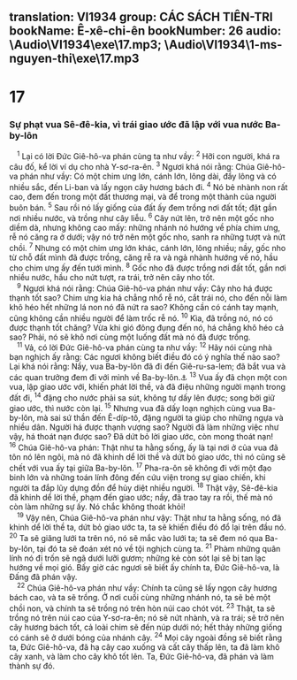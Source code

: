 translation: VI1934
group: CÁC SÁCH TIÊN-TRI
bookName: Ê-xê-chi-ên 
bookNumber: 26
audio: \Audio\VI1934\exe\17.mp3; \Audio\VI1934\1-ms-nguyen-thi\exe\17.mp3
-------

<div class="title"><h1>17</h1><h3>Sự phạt vua Sê-đê-kia, vì trái giao ước đã lập với vua nước Ba-by-lôn</h3></div>
<span class="verse exe_17_1"> <sup>1</sup> Lại có lời Đức Giê-hô-va phán cùng ta như vầy: </span>
<span class="verse exe_17_2"><sup>2</sup> Hỡi con người, khá ra câu đố, kể lời ví dụ cho nhà Y-sơ-ra-ên. </span>
<span class="verse exe_17_3"><sup>3</sup> Ngươi khá nói rằng: Chúa Giê-hô-va phán như vầy: Có một chim ưng lớn, cánh lớn, lông dài, đầy lông và có nhiều sắc, đến Li-ban và lấy ngọn cây hương bách đi. </span>
<span class="verse exe_17_4"><sup>4</sup> Nó bẻ nhành non rất cao, đem đến trong một đất thương mại, và để trong một thành của người buôn bán. </span>
<span class="verse exe_17_5"><sup>5</sup> Sau rồi nó lấy giống của đất ấy đem trồng nơi đất tốt; đặt gần nơi nhiều nước, và trồng như cây liễu. </span>
<span class="verse exe_17_6"><sup>6</sup> Cây nứt lên, trở nên một gốc nho diềm dà, nhưng không cao mấy: những nhánh nó hướng về phía chim ưng, rễ nó căng ra ở dưới; vậy nó trở nên một gốc nho, sanh ra những tượt và nứt chồi. </span>
<span class="verse exe_17_7"><sup>7</sup> Nhưng có một chim ưng lớn khác, cánh lớn, lông nhiều; nầy, gốc nho từ chỗ đất mình đã được trồng, căng rễ ra và ngả nhành hướng về nó, hầu cho chim ưng ấy đến tưới mình. </span>
<span class="verse exe_17_8"><sup>8</sup> Gốc nho đã được trồng nơi đất tốt, gần nơi nhiều nước, hầu cho nứt tượt, ra trái, trở nên cây nho tốt. <br/></span>
<span class="verse exe_17_9"> <sup>9</sup> Ngươi khá nói rằng: Chúa Giê-hô-va phán như vầy: Cây nho há được thạnh tốt sao? Chim ưng kia há chẳng nhổ rễ nó, cắt trái nó, cho đến nỗi làm khô héo hết những lá non nó đã nứt ra sao? Không cần có cánh tay mạnh, cũng không cần nhiều người để làm trốc rễ nó. </span>
<span class="verse exe_17_10"><sup>10</sup> Kìa, đã trồng nó, nó có được thạnh tốt chăng? Vừa khi gió đông đụng đến nó, há chẳng khô héo cả sao? Phải, nó sẽ khô nơi cùng một luống đất mà nó đã được trồng. <br/></span>
<span class="verse exe_17_11"> <sup>11</sup> Vả, có lời Đức Giê-hô-va phán cùng ta như vầy: </span>
<span class="verse exe_17_12"><sup>12</sup> Hãy nói cùng nhà bạn nghịch ấy rằng: Các ngươi không biết điều đó có ý nghĩa thế nào sao? Lại khá nói rằng: Nầy, vua Ba-by-lôn đã đi đến Giê-ru-sa-lem; đã bắt vua và các quan trưởng đem đi với mình về Ba-by-lôn.<a data-toggle="tooltip" data-placement="bottom" title="2Vua 24:15-20; 2Su 36:10-13">⚓</a></span>
<span class="verse exe_17_13"><sup>13</sup> Vua ấy đã chọn một con vua, lập giao ước với, khiến phát lời thề, và đã điệu những người mạnh trong đất đi, </span>
<span class="verse exe_17_14"><sup>14</sup> đặng cho nước phải sa sút, không tự dấy lên được; song bởi giữ giao ước, thì nước còn lại. </span>
<span class="verse exe_17_15"><sup>15</sup> Nhưng vua đã dấy loạn nghịch cùng vua Ba-by-lôn, mà sai sứ thần đến Ê-díp-tô, đặng người ta giúp cho những ngựa và nhiều dân. Người há được thạnh vượng sao? Người đã làm những việc như vậy, há thoát nạn được sao? Đã dứt bỏ lời giao ước, còn mong thoát nạn! </span>
<span class="verse exe_17_16"><sup>16</sup> Chúa Giê-hô-va phán: Thật như ta hằng sống, ấy là tại nơi ở của vua đã tôn nó lên ngôi, mà nó đã khinh dể lời thề và dứt bỏ giao ước, thì nó cũng sẽ chết với vua ấy tại giữa Ba-by-lôn. </span>
<span class="verse exe_17_17"><sup>17</sup> Pha-ra-ôn sẽ không đi với một đạo binh lớn và những toán lính đông đến cứu viện trong sự giao chiến, khi người ta đắp lũy dựng đồn để hủy diệt nhiều người. </span>
<span class="verse exe_17_18"><sup>18</sup> Thật vậy, Sê-đê-kia đã khinh dể lời thề, phạm đến giao ước; nầy, đã trao tay ra rồi, thế mà nó còn làm những sự ấy. Nó chắc không thoát khỏi! <br/></span>
<span class="verse exe_17_19"> <sup>19</sup> Vậy nên, Chúa Giê-hô-va phán như vậy: Thật như ta hằng sống, nó đã khinh dể lời thề ta, dứt bỏ giao ước ta, ta sẽ khiến điều đó đổ lại trên đầu nó. </span>
<span class="verse exe_17_20"><sup>20</sup> Ta sẽ giăng lưới ta trên nó, nó sẽ mắc vào lưới ta; ta sẽ đem nó qua Ba-by-lôn, tại đó ta sẽ đoán xét nó về tội nghịch cùng ta. </span>
<span class="verse exe_17_21"><sup>21</sup> Phàm những quân lính nó đi trốn sẽ ngã dưới lưỡi gươm; những kẻ còn sót lại sẽ bị tan lạc hướng về mọi gió. Bấy giờ các ngươi sẽ biết ấy chính ta, Đức Giê-hô-va, là Đấng đã phán vậy. <br/></span>
<span class="verse exe_17_22"> <sup>22</sup> Chúa Giê-hô-va phán như vầy: Chính ta cũng sẽ lấy ngọn cây hương bách cao, và ta sẽ trồng. Ở nơi cuối cùng những nhánh nó, ta sẽ bẻ một chồi non, và chính ta sẽ trồng nó trên hòn núi cao chót vót. </span>
<span class="verse exe_17_23"><sup>23</sup> Thật, ta sẽ trồng nó trên núi cao của Y-sơ-ra-ên; nó sẽ nứt nhành, và ra trái; sẽ trở nên cây hương bách tốt, cả loài chim sẽ đến núp dưới nó; hết thảy những giống có cánh sẽ ở dưới bóng của nhánh cây. </span>
<span class="verse exe_17_24"><sup>24</sup> Mọi cây ngoài đồng sẽ biết rằng ta, Đức Giê-hô-va, đã hạ cây cao xuống và cất cây thấp lên, ta đã làm khô cây xanh, và làm cho cây khô tốt lên. Ta, Đức Giê-hô-va, đã phán và làm thành sự đó. <br/></span>
